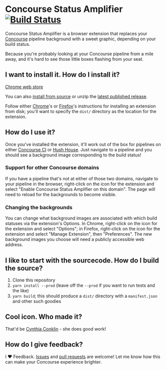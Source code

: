 # Concourse Status Amplifier [![Build Status](https://travis-ci.org/carpeliam/concourse-status-amplifier.svg?branch=master)](https://travis-ci.org/carpeliam/concourse-status-amplifier)

Concourse Status Amplifier is a browser extension that replaces your [Concourse](https://concourse-ci.org/) pipeline background with a sweet graphic, depending on your build status.

Because you're probably looking at your Concourse pipeline from a mile away, and it's hard to see those little boxes flashing from your seat.

## I want to install it. How do I install it?

[Chrome web store](https://chrome.google.com/webstore/detail/concourse-status-amplifie/hlocifdhegikgbaineimppincgbaeheg)

You can also [install from source](#i-like-to-start-with-the-sourcecode-how-do-i-build-the-source) or unzip the [latest published release](https://github.com/carpeliam/concourse-status-amplifier/releases/latest/download/Pre-built.Artifact.zip).

Follow either [Chrome](https://developer.chrome.com/extensions/getstarted#manifest)'s or [Firefox](https://developer.mozilla.org/en-US/docs/Mozilla/Add-ons/WebExtensions/Your_first_WebExtension#Installing)'s instructions for installing an extension from disk; you'll want to specify the `dist/` directory as the location for the extension.

## How do I use it?

Once you've installed the extension, it'll work out of the box for pipelines on either [Concourse CI](https://ci.concourse-ci.org/) or [Hush House](https://hush-house.pivotal.io/). Just navigate to a pipeline and you should see a background image corresponding to the build status!

### Support for other Concourse domains

If you have a pipeline that's not at either of those two domains, navigate to your pipeline in the browser, right-click on the icon for the extension and select "Enable Concourse Status Amplifier on this domain". The page will need to reload for the backgrounds to become visible.

### Changing the backgrounds

You can change what background images are associated with which build statuses via the extension's Options. In Chrome, right-click on the icon for the extension and select "Options"; in Firefox, right-click on the icon for the extension and select "Manage Extension", then "Preferences". The new background images you choose will need a publicly accessible web address.

## I like to start with the sourcecode. How do I build the source?

1. Clone this repository
2. `yarn install --prod` (leave off the `--prod` if you want to run tests and the like)
3. `yarn build`; this should produce a `dist/` directory with a `manifest.json` and other such goodies

## Cool icon. Who made it?

That'd be [Cynthia Conklin](https://cconklin.myportfolio.com/about) - she does good work!

## How do I give feedback?

I ❤️ Feedback. [Issues] and [pull requests] are welcome! Let me know how this can make your Concourse experience brighter.

[Issues]: https://github.com/carpeliam/concourse-status-amplifier/issues
[Pull Requests]: https://github.com/carpeliam/concourse-status-amplifier/pulls
